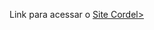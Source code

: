Link para acessar o <a href="https://ssilvanei.github.io/Projeto-Site-Cordel/" target="_blank" rel="external">Site Cordel>

